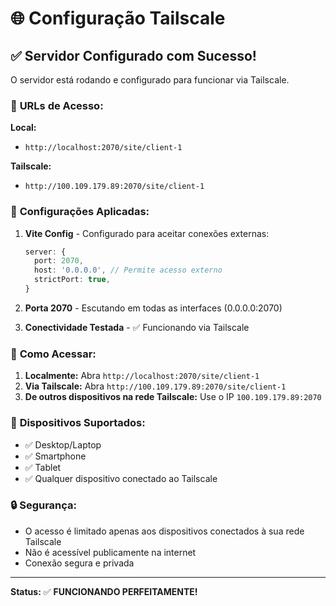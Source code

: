 # 🌐 Configuração Tailscale

## ✅ Servidor Configurado com Sucesso!

O servidor está rodando e configurado para funcionar via Tailscale.

### 📍 **URLs de Acesso:**

**Local:**
- `http://localhost:2070/site/client-1`

**Tailscale:**
- `http://100.109.179.89:2070/site/client-1`

### 🔧 **Configurações Aplicadas:**

1. **Vite Config** - Configurado para aceitar conexões externas:
   ```typescript
   server: {
     port: 2070,
     host: '0.0.0.0', // Permite acesso externo
     strictPort: true,
   }
   ```

2. **Porta 2070** - Escutando em todas as interfaces (0.0.0.0:2070)

3. **Conectividade Testada** - ✅ Funcionando via Tailscale

### 🚀 **Como Acessar:**

1. **Localmente:** Abra `http://localhost:2070/site/client-1`
2. **Via Tailscale:** Abra `http://100.109.179.89:2070/site/client-1`
3. **De outros dispositivos na rede Tailscale:** Use o IP `100.109.179.89:2070`

### 📱 **Dispositivos Suportados:**

- ✅ Desktop/Laptop
- ✅ Smartphone
- ✅ Tablet
- ✅ Qualquer dispositivo conectado ao Tailscale

### 🔒 **Segurança:**

- O acesso é limitado apenas aos dispositivos conectados à sua rede Tailscale
- Não é acessível publicamente na internet
- Conexão segura e privada

---

**Status:** ✅ **FUNCIONANDO PERFEITAMENTE!**
